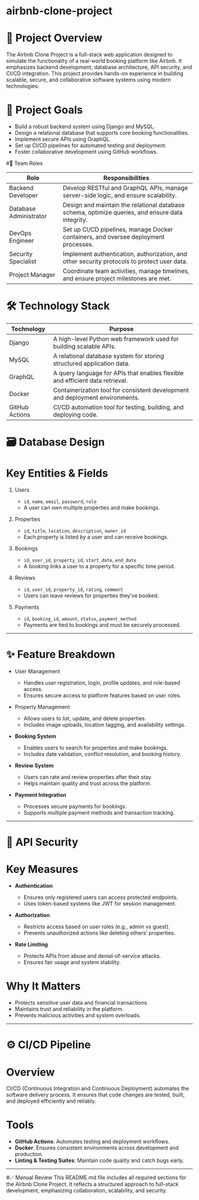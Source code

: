 # airbnb-clone-project
# 📌 Project Overview
The Airbnb Clone Project is a full-stack web application designed to simulate the functionality of a real-world booking platform like Airbnb. It emphasizes backend development, database architecture, API security, and CI/CD integration. This project provides hands-on experience in building scalable, secure, and collaborative software systems using modern technologies.

# 🎯 Project Goals
- Build a robust backend system using Django and MySQL.
- Design a relational database that supports core booking functionalities.
- Implement secure APIs using GraphQL.
- Set up CI/CD pipelines for automated testing and deployment.
- Foster collaborative development using GitHub workflows.

#👥 Team Roles

| Role                  | Responsibilities                                                                 |
|-----------------------|----------------------------------------------------------------------------------|
| Backend Developer     | Develop RESTful and GraphQL APIs, manage server-side logic, and ensure scalability. |
| Database Administrator| Design and maintain the relational database schema, optimize queries, and ensure data integrity. |
| DevOps Engineer       | Set up CI/CD pipelines, manage Docker containers, and oversee deployment processes. |
| Security Specialist   | Implement authentication, authorization, and other security protocols to protect user data. |
| Project Manager       | Coordinate team activities, manage timelines, and ensure project milestones are met. |


# 🛠️ Technology Stack

| Technology   | Purpose                                                                 |
|--------------|-------------------------------------------------------------------------|
| Django       | A high-level Python web framework used for building scalable APIs.     |
| MySQL        | A relational database system for storing structured application data.  |
| GraphQL      | A query language for APIs that enables flexible and efficient data retrieval. |
| Docker       | Containerization tool for consistent development and deployment environments. |
| GitHub Actions| CI/CD automation tool for testing, building, and deploying code.      |

# 🗃️ Database Design

# Key Entities & Fields

1. Users
   - `id`, `name`, `email`, `password`, `role`
   - A user can own multiple properties and make bookings.

2. Properties
   - `id`, `title`, `location`, `description`, `owner_id`
   - Each property is listed by a user and can receive bookings.

3. Bookings
   - `id`, `user_id`, `property_id`, `start_date`, `end_date`
   - A booking links a user to a property for a specific time period.

4. Reviews
   - `id`, `user_id`, `property_id`, `rating`, `comment`
   - Users can leave reviews for properties they’ve booked.

5. Payments
   - `id`, `booking_id`, `amount`, `status`, `payment_method`
   - Payments are tied to bookings and must be securely processed.

---

# ✨ Feature Breakdown

- User Management
  - Handles user registration, login, profile updates, and role-based access.
  - Ensures secure access to platform features based on user roles.

- Property Management
  - Allows users to list, update, and delete properties.
  - Includes image uploads, location tagging, and availability settings.

- **Booking System**
  - Enables users to search for properties and make bookings.
  - Includes date validation, conflict resolution, and booking history.

- **Review System**
  - Users can rate and review properties after their stay.
  - Helps maintain quality and trust across the platform.

- **Payment Integration**
  - Processes secure payments for bookings.
  - Supports multiple payment methods and transaction tracking.

---

# 🔐 API Security

# Key Measures

- **Authentication**
  - Ensures only registered users can access protected endpoints.
  - Uses token-based systems like JWT for session management.

- **Authorization**
  - Restricts access based on user roles (e.g., admin vs guest).
  - Prevents unauthorized actions like deleting others’ properties.

- **Rate Limiting**
  - Protects APIs from abuse and denial-of-service attacks.
  - Ensures fair usage and system stability.

# Why It Matters
- Protects sensitive user data and financial transactions.
- Maintains trust and reliability in the platform.
- Prevents malicious activities and system overloads.

---

# ⚙️ CI/CD Pipeline

# Overview
CI/CD (Continuous Integration and Continuous Deployment) automates the software delivery process. It ensures that code changes are tested, built, and deployed efficiently and reliably.

# Tools
- **GitHub Actions**: Automates testing and deployment workflows.
- **Docker**: Ensures consistent environments across development and production.
- **Linting & Testing Suites**: Maintain code quality and catch bugs early.

---

#✅ Manual Review
This README.md file includes all required sections for the Airbnb Clone Project. It reflects a structured approach to full-stack development, emphasizing collaboration, scalability, and security.
